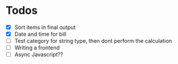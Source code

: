 # Todos

+ [x] Sort items in final output
+ [x] Date and time for bill
+ [ ] Test category for string type, then dont perform the calculation
+ [ ] Writing a frontend
+ [ ] Async Javascript??
